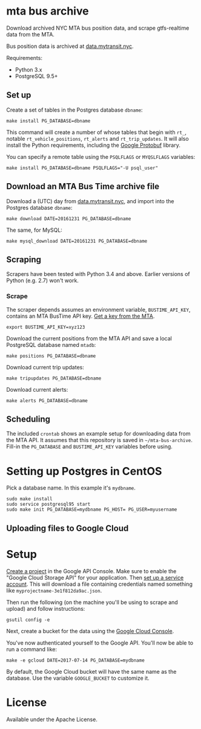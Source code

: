 # mta bus archive

Download archived NYC MTA bus position data, and scrape gtfs-realtime data from the MTA.

Bus position data is archived at [data.mytransit.nyc](http://data.mytransit.nyc).

Requirements:
* Python 3.x
* PostgreSQL 9.5+

## Set up

Create a set of tables in the Postgres database `dbname`:
```
make install PG_DATABASE=dbname
```

This command will create a number of whose tables that begin with `rt_`, notable `rt_vehicle_positions`, `rt_alerts` and `rt_trip_updates`. It will also install the Python requirements, including the [Google Protobuf](https://pypi.python.org/pypi/protobuf/3.3.0) library.

You can specify a remote table using the `PSQLFLAGS` or `MYQSLFLAGS` variables:
```
make install PG_DATABASE=dbname PSQLFLAGS="-U psql_user"
```

## Download an MTA Bus Time archive file

Download a (UTC) day from [data.mytransit.nyc](http://data.mytransit.nyc), and import into the Postgres database `dbname`:
```
make download DATE=20161231 PG_DATABASE=dbname
```

The same, for MySQL:
```
make mysql_download DATE=20161231 PG_DATABASE=dbname
```

## Scraping

Scrapers have been tested with Python 3.4 and above. Earlier versions of Python (e.g. 2.7) won't work.

### Scrape

The scraper depends assumes an environment variable, `BUSTIME_API_KEY`, contains an MTA BusTime API key. [Get a key from the MTA](http://bustime.mta.info/wiki/Developers/Index).

```
export BUSTIME_API_KEY=xyz123
```

Download the current positions from the MTA API and save a local PostgreSQL database named `mtadb`:
```
make positions PG_DATABASE=dbname
```

Download current trip updates:
```
make tripupdates PG_DATABASE=dbname
```

Download current alerts:
```
make alerts PG_DATABASE=dbname
```

## Scheduling

The included `crontab` shows an example setup for downloading data from the MTA API. It assumes that this repository is saved in `~/mta-bus-archive`. Fill-in the `PG_DATABASE` and `BUSTIME_API_KEY` variables before using.

# Setting up Postgres in CentOS

Pick a database name.  In this example it's `mydbname`.

```
sudo make install
sudo service postgresql95 start
sudo make init PG_DATABASE=mydbname PG_HOST= PG_USER=myusername
```

## Uploading files to Google Cloud

# Setup

[Create a project](https://cloud.google.com/resource-manager/docs/creating-managing-projects) in the Google API Console. Make sure to enable the "Google Cloud Storage API" for your application. Then [set up a service account](https://cloud.google.com/storage/docs/authentication#generating-a-private-key). This will download a file containing credentials named something like `myprojectname-3e1f812da9ac.json`. 

Then run the following (on the machine you'll be using to scrape and upload) and follow instructions:
```
gsutil config -e
```

Next, create a bucket for the data using the [Google Cloud Console](https://console.cloud.google.com/storage/browser).

You've now authenticated yourself to the Google API. You'll now be able to run a command like:
```
make -e gcloud DATE=2017-07-14 PG_DATABASE=mydbname
```

By default, the Google Cloud bucket will have the same name as the database. Use the variable `GOOGLE_BUCKET` to customize it.

# License

Available under the Apache License.

